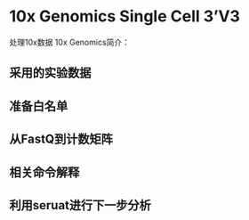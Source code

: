 # 10x Genomics Single Cell 3’V3
处理10x数据
10x Genomics简介：

## 采用的实验数据

## 准备白名单

## 从FastQ到计数矩阵

## 相关命令解释

## 利用seruat进行下一步分析

